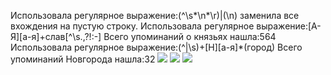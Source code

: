 Использовала регулярное выражение:(^\s*\n*\r)|(\n) заменила все вхождения на пустую строку.
Использовала регулярное выражение:[А-Я][а-я]+слав[^\s.,\?!:-] Всего упоминаний о князьях нашла:564
Использовала регулярное выражение:(^|\s)+[Н][а-я]*(город) Всего упоминаний Новгорода нашла:32
![](https://pp.userapi.com/c824202/v824202302/14dcf2/ACID6YcbtFc.jpg)
![](https://pp.userapi.com/c834400/v834400302/1517f5/WZKbAEz368U.jpg)
![](https://sun1-15.userapi.com/c840529/v840529302/88f86/BDTus4jqdhY.jpg)
